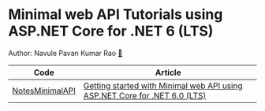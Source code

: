 # Minimal web API Tutorials using ASP.NET Core for .NET 6 (LTS)

Author: Navule Pavan Kumar Rao [🤵](https://bit.ly/3d17tZP)

| Code | Article |
| --- | --- |
| [NotesMinimalAPI](https://github.com/windson/minimal-web-api-tutorials/tree/main/NotesMinimalAPI) | [Getting started with Minimal web API using ASP.NET Core for .NET 6.0 (LTS)](https://bit.ly/3E3UqnZ) |

